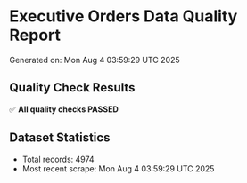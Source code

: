 # Executive Orders Data Quality Report
Generated on: Mon Aug  4 03:59:29 UTC 2025

## Quality Check Results
✅ **All quality checks PASSED**

## Dataset Statistics
- Total records: 4974
- Most recent scrape: Mon Aug  4 03:59:29 UTC 2025
